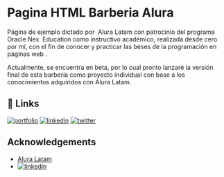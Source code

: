
# Pagina HTML Barberia Alura

Página de ejemplo dictado por  Alura Latam con patrocinio del programa Oracle Nex  Education como instructivo académico, realizada desde cero por mí, con el fin de conocer y practicar las beses de la programación en páginas web .

Actualmente, se encuentra en beta, por lo cual pronto lanzaré la versión final de esta barbería como proyecto individual con base a los conocimientos adquiridos con Alura Latam.
## 🔗 Links

[![portfolio](https://img.shields.io/badge/my_portfolio-000?style=for-the-badge&logo=ko-fi&logoColor=white)](https://github.com/RGelBAnthony?tab=repositories)
[![linkedin](https://img.shields.io/badge/linkedin-0A66C2?style=for-the-badge&logo=linkedin&logoColor=white)](https://www.linkedin.com/in/anthony-rangel-b93lk00/)
[![twitter](https://img.shields.io/badge/twitter-1DA1F2?style=for-the-badge&logo=twitter&logoColor=white)](https://twitter.com/ANTHONY_RANGELB)

## Acknowledgements

 - [Alura Latam](https://www.aluracursos.com/)
 - [![linkedin](https://img.shields.io/badge/linkedin-0A66C2?style=for-the-badge&logo=linkedin&logoColor=white)](https://www.linkedin.com/company/alura-latam/)
 

